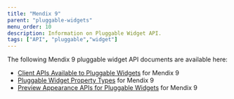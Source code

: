 ```yaml
---
title: "Mendix 9"
parent: "pluggable-widgets"
menu_order: 10
description: Information on Pluggable Widget API.
tags: ["API", "pluggable","widget"]
---
```


The following Mendix 9 pluggable widget API documents are available here:

* [Client APIs Available to Pluggable Widgets](client-apis-for-pluggable-widgets) for Mendix 9
* [Pluggable Widget Property Types](property-types-pluggable-widgets) for Mendix 9
* [Preview Appearance APIs for Pluggable Widgets](studio-apis-for-pluggable-widgets) for Mendix 9
